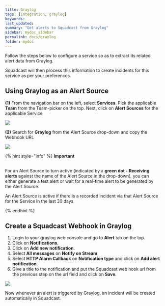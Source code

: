 ```yaml
---
title: Graylog
tags: [integration, graylog]
keywords: 
last_updated: 
summary: "Get alerts to Squadcast from Graylog"
sidebar: mydoc_sidebar
permalink: docs/graylog
folder: mydoc
---
```


Follow the steps below to configure a service so as to extract its related alert data from Graylog.

Squadcast will then process this information to create incidents for this service as per your preferences.

## Using Graylog as an Alert Source

**(1)** From the navigation bar on the left, select **Services**. Pick the applicable **Team** from the Team-picker on the top. Next, click on **Alert Sources** for the applicable Service

![](../../.gitbook/assets/alert\_source\_1.png)

**(2)** Search for **Graylog** from the Alert Source drop-down and copy the Webhook URL

![](../../.gitbook/assets/graylog\_1.png)

{% hint style="info" %} 
<b>Important</b><br/><br/>
<p>For an Alert Source to turn active (indicated by a <b>green dot - Receiving alerts</b> against the name of the Alert Source in the drop-down), you can either generate a test alert or wait for a real-time alert to be generated by the Alert Source.</p>
<p>An Alert Source is active if there is a recorded incident via that Alert Source for the Service in the last 30 days.</p>
{% endhint %}

## Create a Squadcast Webhook in Graylog

1. Login to your graylog web console and go to **Alert** tab on the top.
2. Click on **Notifications**.
3. Click on **Add new notification**.
4. Select **All messages** on **Notify on Stream**
5. Select **HTTP Alarm Callback** on **Notification type** and click on **Add alert notification**.
6. Give a title to the notification and put the Squadcast web hook url from the previous step on the url field and click on **Save**.

![](../../.gitbook/assets/graylog\_2.png)

Now whenever an alert is triggered by Graylog, an incident will be created automatically in Squadcast.